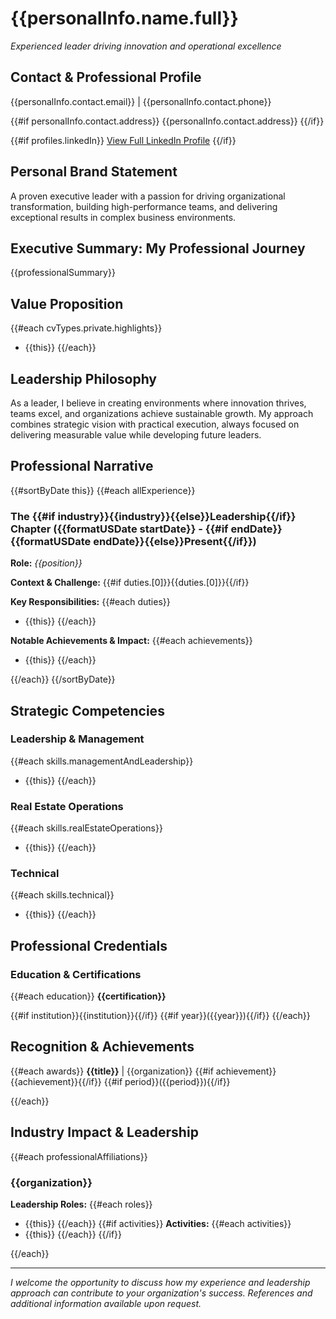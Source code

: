 # {{personalInfo.name.full}}

_Experienced leader driving innovation and operational excellence_

## Contact & Professional Profile
{{personalInfo.contact.email}} | {{personalInfo.contact.phone}}

{{#if personalInfo.contact.address}}
{{personalInfo.contact.address}}
{{/if}}

{{#if profiles.linkedIn}}
[View Full LinkedIn Profile]({{profiles.linkedIn}})
{{/if}}

## Personal Brand Statement
A proven executive leader with a passion for driving organizational transformation, building high-performance teams, and delivering exceptional results in complex business environments.

## Executive Summary: My Professional Journey
{{professionalSummary}}

## Value Proposition
{{#each cvTypes.private.highlights}}
- {{this}}
{{/each}}

## Leadership Philosophy
As a leader, I believe in creating environments where innovation thrives, teams excel, and organizations achieve sustainable growth. My approach combines strategic vision with practical execution, always focused on delivering measurable value while developing future leaders.

## Professional Narrative
{{#sortByDate this}}
{{#each allExperience}}
### The {{#if industry}}{{industry}}{{else}}Leadership{{/if}} Chapter ({{formatUSDate startDate}} - {{#if endDate}}{{formatUSDate endDate}}{{else}}Present{{/if}})
**Role:** _{{position}}_

**Context & Challenge:**
{{#if duties.[0]}}{{duties.[0]}}{{/if}}

**Key Responsibilities:**
{{#each duties}}
- {{this}}
{{/each}}

**Notable Achievements & Impact:**
{{#each achievements}}
- {{this}}
{{/each}}

{{/each}}
{{/sortByDate}}

## Strategic Competencies

### Leadership & Management
{{#each skills.managementAndLeadership}}
- {{this}}
{{/each}}

### Real Estate Operations
{{#each skills.realEstateOperations}}
- {{this}}
{{/each}}

### Technical
{{#each skills.technical}}
- {{this}}
{{/each}}

## Professional Credentials

### Education & Certifications
{{#each education}}
**{{certification}}**

{{#if institution}}{{institution}}{{/if}} {{#if year}}({{year}}){{/if}}
{{/each}}

## Recognition & Achievements
{{#each awards}}
**{{title}}** | {{organization}}
{{#if achievement}}{{achievement}}{{/if}}
{{#if period}}({{period}}){{/if}}

{{/each}}

## Industry Impact & Leadership
{{#each professionalAffiliations}}
### {{organization}}
**Leadership Roles:**
{{#each roles}}
- {{this}}
{{/each}}
{{#if activities}}
**Activities:**
{{#each activities}}
- {{this}}
{{/each}}
{{/if}}

{{/each}}

---
_I welcome the opportunity to discuss how my experience and leadership approach can contribute to your organization's success. References and additional information available upon request._

